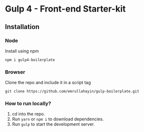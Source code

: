 # Gulp 4 - Front-end Starter-kit

## Installation

### Node
Install using npm

    npm i gulp4-boilerplate


### Browser
Clone the repo and include it in a script tag

    git clone https://github.com/emrullahayin/gulp-boilerplate.git


### How to run locally?

1. cd into the repo.
2. Run `yarn` or `npm i` to download dependencies.
3. Run `gulp` to start the development server.
